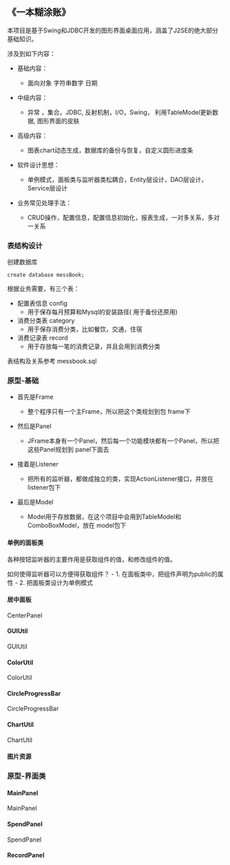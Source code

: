 ## 《一本糊涂账》

本项目是基于Swing和JDBC开发的图形界面桌面应用，涵盖了J2SE的绝大部分基础知识。

涉及到如下内容：
- 基础内容：
    - 面向对象 字符串数字 日期

- 中级内容：
    - 异常 ，集合，JDBC, 反射机制，I/O，Swing， 利用TableModel更新数据, 图形界面的皮肤

- 高级内容：
    - 图表chart动态生成，数据库的备份与恢复，自定义圆形进度条

- 软件设计思想：
    - 单例模式，面板类与监听器类松耦合，Entity层设计，DAO层设计，Service层设计

- 业务常见处理手法：
    - CRUD操作，配置信息，配置信息初始化，报表生成，一对多关系，多对一关系

### 表结构设计

创建数据库
```
create database messBook;
```
根据业务需要，有三个表：
- 配置表信息 config
    - 用于保存每月预算和Mysql的安装路径( 用于备份还原用)
- 消费分类表 category
    - 用于保存消费分类，比如餐饮，交通，住宿
- 消费记录表 record
    - 用于存放每一笔的消费记录，并且会用到消费分类
    
表结构及关系参考 messbook.sql

### 原型-基础
- 首先是Frame
    * 整个程序只有一个主Frame，所以把这个类规划到包 frame下

- 然后是Panel
    * JFrame本身有一个Panel，然后每一个功能模块都有一个Panel，所以把这些Panel规划到 panel下面去

- 接着是Listener
    * 把所有的监听器，都做成独立的类，实现ActionListener接口，并放在 listener包下

- 最后是Model
    * Model用于存放数据，在这个项目中会用到TableModel和ComboBoxModel，放在 model包下

#### 单例的面板类
各种按钮监听器的主要作用是获取组件的值，和修改组件的值。

如何使得监听器可以方便得获取组件？
    - 1. 在面板类中，把组件声明为public的属性
    - 2. 把面板类设计为单例模式

#### 居中面板
CenterPanel

#### GUIUtil
GUIUtil

#### ColorUtil
ColorUtil

#### CircleProgressBar
CircleProgressBar

#### ChartUtil
ChartUtil

#### 图片资源

### 原型-界面类

#### MainPanel
MainPanel

#### SpendPanel
SpendPanel

#### RecordPanel


